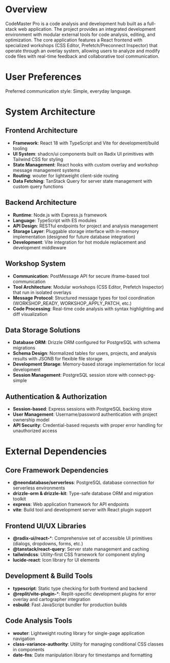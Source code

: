# Overview

CodeMaster Pro is a code analysis and development hub built as a full-stack web application. The project provides an integrated development environment with modular external tools for code analysis, editing, and optimization. The core application features a React frontend with specialized workshops (CSS Editor, Prefetch/Preconnect Inspector) that operate through an overlay system, allowing users to analyze and modify code files with real-time feedback and collaborative tool communication.

# User Preferences

Preferred communication style: Simple, everyday language.

# System Architecture

## Frontend Architecture
- **Framework**: React 18 with TypeScript and Vite for development/build tooling
- **UI System**: shadcn/ui components built on Radix UI primitives with Tailwind CSS for styling
- **State Management**: React hooks with custom overlay and workshop message management systems
- **Routing**: wouter for lightweight client-side routing
- **Data Fetching**: TanStack Query for server state management with custom query functions

## Backend Architecture
- **Runtime**: Node.js with Express.js framework
- **Language**: TypeScript with ES modules
- **API Design**: RESTful endpoints for project and analysis management
- **Storage Layer**: Pluggable storage interface with in-memory implementation (designed for future database integration)
- **Development**: Vite integration for hot module replacement and development middleware

## Workshop System
- **Communication**: PostMessage API for secure iframe-based tool communication
- **Tool Architecture**: Modular workshops (CSS Editor, Prefetch Inspector) that run in isolated overlays
- **Message Protocol**: Structured message types for tool coordination (WORKSHOP_READY, WORKSHOP_APPLY_PATCH, etc.)
- **Code Processing**: Real-time code analysis with syntax highlighting and diff visualization

## Data Storage Solutions
- **Database ORM**: Drizzle ORM configured for PostgreSQL with schema migrations
- **Schema Design**: Normalized tables for users, projects, and analysis results with JSONB for flexible file storage
- **Development Storage**: Memory-based storage implementation for local development
- **Session Management**: PostgreSQL session store with connect-pg-simple

## Authentication & Authorization
- **Session-based**: Express sessions with PostgreSQL backing store
- **User Management**: Username/password authentication with project ownership model
- **API Security**: Credential-based requests with proper error handling for unauthorized access

# External Dependencies

## Core Framework Dependencies
- **@neondatabase/serverless**: PostgreSQL database connection for serverless environments
- **drizzle-orm & drizzle-kit**: Type-safe database ORM and migration toolkit
- **express**: Web application framework for API endpoints
- **vite**: Build tool and development server with React plugin support

## Frontend UI/UX Libraries
- **@radix-ui/react-***: Comprehensive set of accessible UI primitives (dialogs, dropdowns, forms, etc.)
- **@tanstack/react-query**: Server state management and caching
- **tailwindcss**: Utility-first CSS framework for component styling
- **lucide-react**: Icon library for UI elements

## Development & Build Tools
- **typescript**: Static type checking for both frontend and backend
- **@replit/vite-plugin-***: Replit-specific development plugins for error overlay and cartographer integration
- **esbuild**: Fast JavaScript bundler for production builds

## Code Analysis Tools
- **wouter**: Lightweight routing library for single-page application navigation
- **class-variance-authority**: Utility for managing conditional CSS classes in components
- **date-fns**: Date manipulation library for timestamps and formatting